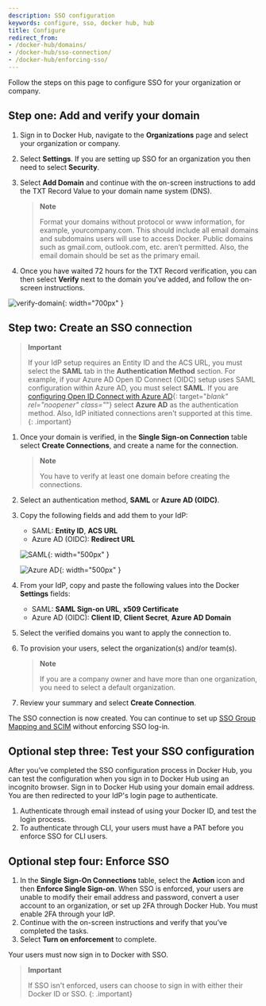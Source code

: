 ```yaml
---
description: SSO configuration
keywords: configure, sso, docker hub, hub
title: Configure
redirect_from:
- /docker-hub/domains/
- /docker-hub/sso-connection/
- /docker-hub/enforcing-sso/
---
```


Follow the steps on this page to configure SSO for your organization or company. 

## Step one: Add and verify your domain

1. Sign in to Docker Hub, navigate to the **Organizations** page and select your organization or company.
2. Select **Settings**. If you are setting up SSO for an organization you then need to select **Security**. 
3. Select **Add Domain** and continue with the on-screen instructions to add the TXT Record Value to your domain name system (DNS).

    >**Note**
    >
    > Format your domains without protocol or www information, for example, yourcompany.com. This should include all email domains and subdomains users will use to access Docker. Public domains such as gmail.com, outlook.com, etc. aren’t permitted. Also, the email domain should be set as the primary email.

4. Once you have waited 72 hours for the TXT Record verification, you can then select **Verify** next to the domain you've added, and follow the on-screen instructions.

![verify-domain](../images/verify-domain.png){: width="700px" }

## Step two: Create an SSO connection

> **Important**
>
> If your IdP setup requires an Entity ID and the ACS URL, you must select the
> **SAML** tab in the **Authentication Method** section. For example, if your
> Azure AD Open ID Connect (OIDC) setup uses SAML configuration within Azure
> AD, you must select **SAML**. If you are [configuring Open ID Connect with Azure AD](https://docs.microsoft.com/en-us/powerapps/maker/portals/configure/configure-openid-settings){: target="_blank" rel="noopener" class="_"} select
> **Azure AD** as the authentication method. Also, IdP initiated connections
> aren't supported at this time.
{: .important}


1. Once your domain is verified, in the **Single Sign-on Connection** table select **Create Connections**, and create a name for the connection. 

    > **Note**
    >
    > You have to verify at least one domain before creating the connections.

2. Select an authentication method, **SAML** or **Azure AD (OIDC)**.
3. Copy the following fields and add them to your IdP:

   - SAML: **Entity ID**, **ACS URL**
   - Azure AD (OIDC): **Redirect URL**

   ![SAML](../../docker-hub/images/saml-create-connection.png){: width="500px" }
   
   ![Azure AD](../../docker-hub/images/azure-create-connection.png){: width="500px" }

4. From your IdP, copy and paste the following values into the Docker **Settings** fields:

    - SAML: **SAML Sign-on URL**, **x509 Certificate**
    - Azure AD (OIDC): **Client ID**, **Client Secret**, **Azure AD Domain**

5. Select the verified domains you want to apply the connection to.

6. To provision your users, select the organization(s) and/or team(s).

    > **Note**
    >
    > If you are a company owner and have more than one organization, you need to select a default organization.

7. Review your summary and select **Create Connection**.

The SSO connection is now created. You can continue to set up [SSO Group Mapping and SCIM](../../docker-hub/scim.md) without enforcing SSO log-in.

## Optional step three: Test your SSO configuration

After you’ve completed the SSO configuration process in Docker Hub, you can test the configuration when you sign in to Docker Hub using an incognito browser. Sign in to Docker Hub using your domain email address. You are then redirected to your IdP's login page to authenticate.

1. Authenticate through email instead of using your Docker ID, and test the login process.
2. To authenticate through CLI, your users must have a PAT before you enforce SSO for CLI users.

## Optional step four: Enforce SSO 

1. In the **Single Sign-On Connections** table, select the **Action** icon and then **Enforce Single Sign-on**.
    When SSO is enforced, your users are unable to modify their email address and password, convert a user account to an organization, or set up 2FA through Docker Hub. You must enable 2FA through your IdP.
2. Continue with the on-screen instructions and verify that you’ve completed the tasks. 
3. Select **Turn on enforcement** to complete. 

Your users must now sign in to Docker with SSO. 

>**Important**
>
>If SSO isn't enforced, users can choose to sign in with either their Docker ID or SSO.
{: .important}
